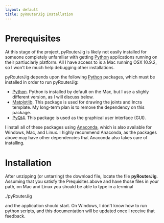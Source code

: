 ```yaml
---
layout: default
title: pyRouterJig Installation
---
```


Prerequisites
=============

At this stage of the project, pyRouterJig is likely not easily installed for someone
completely unfamiliar with getting [Python](http://www.python.org)
applications running on their partiuclarly platform.  All I have access
to is a Mac running OSX 10.9.2, so I won\'t be much help debugging other
installations.

pyRouterJig depends upon the following [Python](http://www.python.org)
packages, which must be installed in order to run pyRouterJig:

* [Python](http://www.python.org).  Python is installed by default on
  the Mac, but I use a slighly different version, as I will discuss below.
* [Matplotlib](http://www.matplotlib.org}).  This package is used for
  drawing the joints and Incra template.  My long-term plan is to remove the
  dependency on this package.
* [PyQt4](http://pyqt.sourceforge.net).  This package is used as the
  graphical user interface (GUI).

I install all of these packages using [Anaconda](https://www.continuum.io/),
which is also available for Windows, Mac, and Linux.  I highly recommend Anaconda,
as the packages above may have other dependencies that Anaconda also takes
care of installing.

Installation
============

After unzipping (or untarring) the download file, locate the file
<b>pyRouterJig</b>.  Assuming that you satisfy the Prequisites above and have
those files in your path, on Mac and Linux you should be able to type in a terminal

./pyRouterJig

and the application should start.  On Windows, I don\'t know how to run python
scripts, and this documentation will be updated once I receive that feedback.



